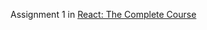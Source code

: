 Assignment 1 in [React: The Complete Course](https://www.udemy.com/course/react-the-complete-guide-incl-redux/)
